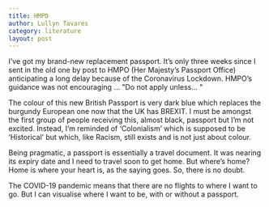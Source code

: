 ```yaml
---
title: HMPO
author: Lullyn Tavares
category: literature
layout: post
---
```


I’ve got my brand-new replacement passport.  It’s only three weeks since I sent in the old one by post to HMPO (Her Majesty’s Passport Office) anticipating a long delay because of the Coronavirus Lockdown.  HMPO’s guidance was not encouraging … "Do not apply unless… "

The colour of this new British Passport is very dark blue which replaces the burgundy European one now that the UK has BREXIT.  I must be amongst the first group of people receiving this, almost black, passport but I’m not excited.  Instead, I’m reminded of  ‘Colonialism’ which is supposed to be ‘Historical’ but which, like Racism, still exists and is not just about colour.            

Being pragmatic, a  passport is essentially a travel document. It was nearing its expiry date and I need to travel soon to get home. But where’s home?  Home is where your heart is, as the saying goes.  So, there is no doubt.

The COVID-19 pandemic means that there are no flights to where I want to go.  But I can visualise where I want to be, with or without a passport.
